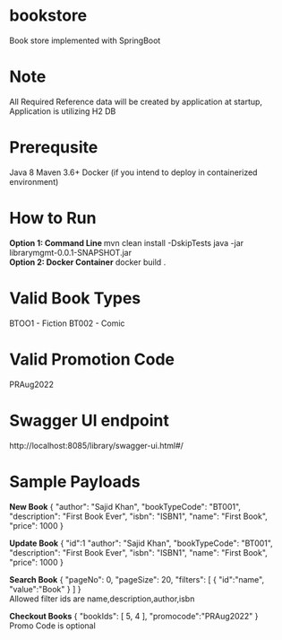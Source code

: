 # bookstore
Book store implemented with SpringBoot

# Note
All Required Reference data will be created by application at startup, Application is utilizing H2 DB 

# Prerequsite
Java 8
Maven 3.6+
Docker (if you intend to deploy in containerized environment)

# How to Run
<b>Option 1: Command Line </b>
	mvn clean install -DskipTests
	java -jar librarymgmt-0.0.1-SNAPSHOT.jar
	<br>
<b>Option 2: Docker Container</b>
	docker build .
	
# Valid Book Types
  BTOO1 - Fiction
  BT002 - Comic
  
# Valid Promotion Code
 PRAug2022

# Swagger UI endpoint
http://localhost:8085/library/swagger-ui.html#/

# Sample Payloads
<b>New Book</b>
{
  "author": "Sajid Khan",
  "bookTypeCode": "BT001",
  "description": "First Book Ever",
  "isbn": "ISBN1",
  "name": "First Book",
  "price": 1000
}
 
 <b>Update Book</b>
{
	"id":1
  "author": "Sajid Khan",
  "bookTypeCode": "BT001",
  "description": "First Book Ever",
  "isbn": "ISBN1",
  "name": "First Book",
  "price": 1000
}

<b>Search Book</b>
{
    "pageNo": 0,
    "pageSize": 20,
     "filters": [
       {
         "id":"name",
         "value":"Book"
       }
     ]
} <br>Allowed filter ids are name,description,author,isbn

<b>Checkout Books</b>
{
  "bookIds": [
    5,
    4
  ],
  "promocode":"PRAug2022" 
}
<br> Promo Code is optional
